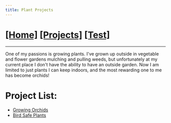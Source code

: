 ```yaml
---
title: Plant Projects
---
```

# [[Home]][2]   [[Projects]][0]   [[Test]][1]
---

One of my passions is growing plants. I've grown up outside in vegetable and flower gardens mulching and pulling weeds, but unfortunately at my current place I don't have the ability to have an outside garden.  Now I am limited to just plants I can keep indoors, and the most rewarding one to me has become orchids!

# Project List:

* [Growing Orchids][3]
* [Bird Safe Plants][4]

[3]: /projects/plants/orcdids/
[0]: /projects/
[1]: /test/
[2]: /
[4]: /projects/bird_safe_plants/
